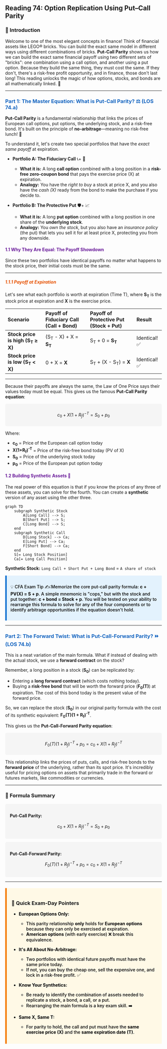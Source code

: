 ## Reading 74: Option Replication Using Put–Call Parity

### 🎯 Introduction

Welcome to one of the most elegant concepts in finance! Think of financial assets like LEGO® bricks. You can build the exact same model in different ways using different combinations of bricks. **Put-Call Parity** shows us how we can build the exact same financial payoff using two different sets of "bricks": one combination using a call option, and another using a put option. Because they build the same thing, they must cost the same. If they don't, there's a risk-free profit opportunity, and in finance, those don't last long! This reading unlocks the magic of how options, stocks, and bonds are all mathematically linked. 🔗

-----

### <span style="color: #1565C0;">Part 1: The Master Equation: What is Put-Call Parity? ⚖️ (LOS 74.a)</span>

**Put-Call Parity** is a fundamental relationship that links the prices of European call options, put options, the underlying stock, and a risk-free bond. It's built on the principle of **no-arbitrage**—meaning no risk-free lunch! 🥪

To understand it, let's create two special portfolios that have the *exact same payoff* at expiration.

* **Portfolio A: The Fiduciary Call** 📞+ 🏦  
  * **What it is:** A long **call option** combined with a long position in a **risk-free zero-coupon bond** that pays the exercise price (X) at expiration.  
  * **Analogy:** You have the *right to buy* a stock at price X, and you also have the *cash (X)* ready from the bond to make the purchase if you decide to.

* **Portfolio B: The Protective Put** 🛡️+ 📈  
  * **What it is:** A long **put option** combined with a long position in one share of the **underlying stock**.  
  * **Analogy:** You *own the stock*, but you also have an *insurance policy* (the put) that lets you sell it for at least price X, protecting you from any downside.

#### <span style="color: #6A1B9A;">1.1 Why They Are Equal: The Payoff Showdown</span>

Since these two portfolios have identical payoffs no matter what happens to the stock price, their initial costs must be the same.

-----

##### <span style="color: #E65100;">1.1.1 Payoff at Expiration</span>

Let's see what each portfolio is worth at expiration (Time T), where **S<sub>T</sub>** is the stock price at expiration and **X** is the exercise price.

| Scenario | Payoff of Fiduciary Call (Call + Bond) | Payoff of Protective Put (Stock + Put) | Result |
| :--- | :--- | :--- | :--- |
| **Stock price is high (S<sub>T</sub> ≥ X)** | (S<sub>T</sub> - X) + X = **S<sub>T</sub>** | S<sub>T</sub> + 0 = **S<sub>T</sub>** | Identical! ✅ |
| **Stock price is low (S<sub>T</sub> < X)** | 0 + X = **X** | S<sub>T</sub> + (X - S<sub>T</sub>) = **X** | Identical! ✅ |

-----

Because their payoffs are always the same, the Law of One Price says their values today must be equal. This gives us the famous **Put-Call Parity equation**:

<div style="background-color: #F5F5F5; padding: 10px; border-radius: 5px; margin: 10px 0;">

$$c_0 + X(1+R_f)^{-T} = S_0 + p_0$$

</div>

Where:

* **c<sub>0</sub>** = Price of the European call option today  
* **X(1+R<sub>f</sub>)<sup>-T</sup>** = Price of the risk-free bond today (PV of X)  
* **S<sub>0</sub>** = Price of the underlying stock today  
* **p<sub>0</sub>** = Price of the European put option today  

#### <span style="color: #6A1B9A;">1.2 Building Synthetic Assets 🤖</span>

The real power of this equation is that if you know the prices of any three of these assets, you can solve for the fourth. You can create a **synthetic** version of any asset using the other three.

```mermaid
graph TD
    subgraph Synthetic Stock
        A[Long Call] --> S;
        B[Short Put] --> S;
        C[Long Bond] --> S;
    end
    subgraph Synthetic Call
        D[Long Stock] --> Ca;
        E[Long Put] --> Ca;
        F[Short Bond] --> Ca;
    end
    S[= Long Stock Position]
    Ca[= Long Call Position]
```

**Synthetic Stock:** `Long Call + Short Put + Long Bond` = `A share of stock`

<div style="background-color: #E3F2FD; border-left: 5px solid #1976D2; padding: 12px; margin: 15px 0;">
<div style="color: #000000; font-weight: 500;">

💡 CFA Exam Tip ✍️:Memorize the core put-call parity formula: **c + PV(X) = S + p**. A simple mnemonic is "cops," but with the stock and put together: **c + bond = Stock + p**. You will be tested on your ability to rearrange this formula to solve for any of the four components or to identify arbitrage opportunities if the equation doesn't hold.

</div>
</div>

-----

### <span style="color: #1565C0;">Part 2: The Forward Twist: What is Put-Call-Forward Parity? ⏩ (LOS 74.b)</span>

This is a neat variation of the main formula. What if instead of dealing with the actual stock, we use a **forward contract** on the stock?

Remember, a long position in a stock (**S<sub>0</sub>**) can be replicated by:

* Entering a **long forward contract** (which costs nothing today).
* Buying a **risk-free bond** that will be worth the forward price (**F<sub>0</sub>(T)**) at expiration. The cost of this bond today is the present value of the forward price.

So, we can replace the stock (**S<sub>0</sub>**) in our original parity formula with the cost of its synthetic equivalent: **F<sub>0</sub>(T)(1 + R<sub>f</sub>)<sup>-T</sup>**.

This gives us the **Put-Call-Forward Parity equation**:

<div style="background-color: #F5F5F5; padding: 10px; border-radius: 5px; margin: 10px 0;">

$$F_0(T)(1+R_f)^{-T} + p_0 = c_0 + X(1+R_f)^{-T}$$

</div>

This relationship links the prices of puts, calls, and risk-free bonds to the **forward price** of the underlying, rather than its spot price. It's incredibly useful for pricing options on assets that primarily trade in the forward or futures markets, like commodities or currencies.

-----

### 🧪 Formula Summary

<div style="background-color: #F5F5F5; padding: 15px; border-radius: 5px; margin: 10px 0;">

**Put-Call Parity:** 

$$c_0 + X(1+R_f)^{-T} = S_0 + p_0$$

</div>

<div style="background-color: #F5F5F5; padding: 15px; border-radius: 5px; margin: 10px 0;">

**Put-Call-Forward Parity:** 

$$F_0(T)(1+R_f)^{-T} + p_0 = c_0 + X(1+R_f)^{-T}$$

</div>

-----

<div style="background-color: #FFF9E6; border-left: 5px solid #F57C00; padding: 15px; margin: 20px 0;">

### 🎯 Quick Exam-Day Pointers

<div style="color: #000000; font-weight: 500;">

* **European Options Only:**  
  * This parity relationship **only** holds for **European options** because they can only be exercised at expiration.  
  * **American options** (with early exercise) ❌ break this equivalence.

* **It's All About No-Arbitrage:**  
  * Two portfolios with identical future payoffs must have the same price today.  
  * If not, you can buy the cheap one, sell the expensive one, and lock in a risk-free profit. ✅

* **Know Your Synthetics:**  
  * Be ready to identify the combination of assets needed to replicate a stock, a bond, a call, or a put.  
  * Rearranging the main formula is a key exam skill. ➡️

* **Same X, Same T:**  
  * For parity to hold, the call and put must have the **same exercise price (X)** and the **same expiration date (T)**.

</div>
</div>